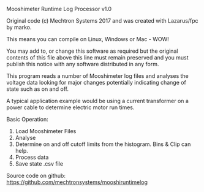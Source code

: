 Mooshimeter Runtime Log Processor v1.0

Original code (c) Mechtron Systems 2017 and was created with Lazarus/fpc by marko.

This means you can compile on Linux, Windows or Mac - WOW!

You may add to, or change this software as required but the original contents 
of this file above this line must remain preserved and you must publish this 
notice with any software distributed in any form.   

This program reads a number of Mooshimeter log files and analyses the voltage 
data looking for major changes potentially indicating change of state such as on and off.

A typical application example would be using a current transformer on a 
power cable to determine electric motor run times.

Basic Operation:
1. Load Mooshimeter Files
2. Analyse
3. Determine on and off cutoff limits from the histogram.  Bins & Clip can help.
4. Process data
5. Save state .csv file 

Source code on github: https://github.com/mechtronsystems/mooshiruntimelog


